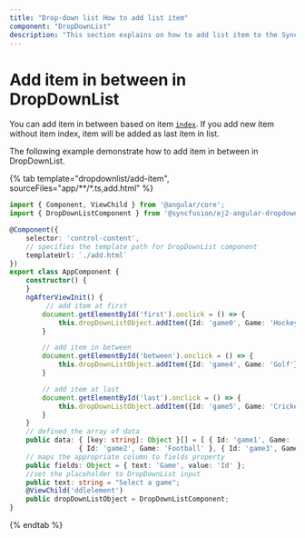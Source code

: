 ```yaml
---
title: "Drop-down list How to add list item"
component: "DropDownList"
description: "This section explains on how to add list item to the Syncfusion Angular drop-down list component."
---
```


# Add item in between in DropDownList

You can add item in between based on item [`index`](../../api/drop-down-list#index).
If you add new item without item index, item will be added as last item in list.

The following example demonstrate how to add item in between in DropDownList.

{% tab template="dropdownlist/add-item", sourceFiles="app/**/*.ts,add.html"  %}

```typescript
import { Component, ViewChild } from '@angular/core';
import { DropDownListComponent } from '@syncfusion/ej2-angular-dropdowns';

@Component({
    selector: 'control-content',
    // specifies the template path for DropDownList component
    templateUrl: `./add.html`
})
export class AppComponent {
    constructor() {
    }
    ngAfterViewInit() {
         // add item at first
        document.getElementById('first').onclick = () => {
            this.dropDownListObject.addItem({Id: 'game0', Game: 'Hockey'}, 0);
        }

        // add item in between
        document.getElementById('between').onclick = () => {
            this.dropDownListObject.addItem({Id: 'game4', Game: 'Golf'}, 2);
        }

        // add item at last
        document.getElementById('last').onclick = () => {
            this.dropDownListObject.addItem({Id: 'game5', Game: 'Cricket'});
        }
    }
    // defined the array of data
    public data: { [key: string]: Object }[] = [ { Id: 'game1', Game: 'Badminton' },
                 { Id: 'game2', Game: 'Football' }, { Id: 'game3', Game: 'Tennis' }];
    // maps the appropriate column to fields property
    public fields: Object = { text: 'Game', value: 'Id' };
    //set the placeholder to DropDownList input
    public text: string = "Select a game";
    @ViewChild('ddlelement')
    public dropDownListObject = DropDownListComponent;
}
```

{% endtab %}